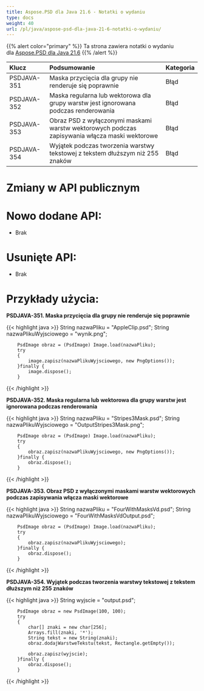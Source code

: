 ```yaml
---
title: Aspose.PSD dla Java 21.6 - Notatki o wydaniu
type: docs
weight: 40
url: /pl/java/aspose-psd-dla-java-21-6-notatki-o-wydaniu/
---
```


{{% alert color="primary" %}} Ta strona zawiera notatki o wydaniu dla [Aspose.PSD dla Java 21.6](https://downloads.aspose.com/psd/java/new-releases/aspose.psd-for-java-21.6/) {{% /alert %}}

|**Klucz**|**Podsumowanie**|**Kategoria**|
| :- | :- | :- |
|PSDJAVA-351|Maska przycięcia dla grupy nie renderuje się poprawnie|Błąd|
|PSDJAVA-352|Maska regularna lub wektorowa dla grupy warstw jest ignorowana podczas renderowania|Błąd|
|PSDJAVA-353|Obraz PSD z wyłączonymi maskami warstw wektorowych podczas zapisywania włącza maski wektorowe|Błąd|
|PSDJAVA-354|Wyjątek podczas tworzenia warstwy tekstowej z tekstem dłuższym niż 255 znaków|Błąd|

# **Zmiany w API publicznym**
# **Nowo dodane API:**
- Brak

# **Usunięte API:**
- Brak

# **Przykłady użycia:**

**PSDJAVA-351. Maska przycięcia dla grupy nie renderuje się poprawnie**

{{< highlight java >}}
        String nazwaPliku = "AppleClip.psd";
        String nazwaPlikuWyjsciowego = "wynik.png";

        PsdImage obraz = (PsdImage) Image.load(nazwaPliku);
        try
        {
            image.zapisz(nazwaPlikuWyjsciowego, new PngOptions());
        }finally {
            image.dispose();
        }
{{< /highlight >}}

**PSDJAVA-352. Maska regularna lub wektorowa dla grupy warstw jest ignorowana podczas renderowania**

{{< highlight java >}}
        String nazwaPliku = "Stripes3Mask.psd";
        String nazwaPlikuWyjsciowego = "OutputStripes3Mask.png";

        PsdImage obraz = (PsdImage) Image.load(nazwaPliku);
        try
        {
            obraz.zapisz(nazwaPlikuWyjsciowego, new PngOptions());
        }finally {
            obraz.dispose();
        }
{{< /highlight >}}

**PSDJAVA-353. Obraz PSD z wyłączonymi maskami warstw wektorowych podczas zapisywania włącza maski wektorowe**

{{< highlight java >}}
        String nazwaPliku = "FourWithMasksVd.psd";
        String nazwaPlikuWyjsciowego = "FourWithMasksVdOutput.psd";

        PsdImage obraz = (PsdImage) Image.load(nazwaPliku);
        try
        {
            obraz.zapisz(nazwaPlikuWyjsciowego);
        }finally {
            obraz.dispose();
        }
{{< /highlight >}}

**PSDJAVA-354. Wyjątek podczas tworzenia warstwy tekstowej z tekstem dłuższym niż 255 znaków**

{{< highlight java >}}
        String wyjscie = "output.psd";

        PsdImage obraz = new PsdImage(100, 100);
        try
        {
            char[] znaki = new char[256];
            Arrays.fill(znaki, '*');
            String tekst = new String(znaki);
            obraz.dodajWarstweTekstu(tekst, Rectangle.getEmpty());

            obraz.zapisz(wyjscie);
        }finally {
            obraz.dispose();
        }
{{< /highlight >}}
